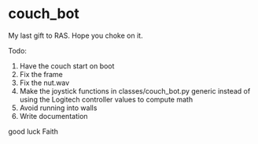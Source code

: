 # couch_bot

My last gift to RAS. Hope you choke on it.

Todo:
1. Have the couch start on boot
2. Fix the frame
3. Fix the nut.wav
4. Make the joystick functions in classes/couch_bot.py generic instead of using the Logitech controller values to compute math
5. Avoid running into walls
6. Write documentation

good luck Faith
